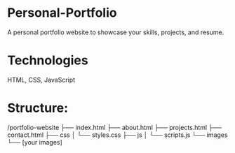 # Personal-Portfolio
A personal portfolio website to showcase your skills, projects, and resume.


# Technologies 
HTML, CSS, JavaScript

# Structure:
/portfolio-website
├── index.html
├── about.html
├── projects.html
├── contact.html
├── css
│   └── styles.css
├── js
│   └── scripts.js
└── images
    └── [your images]
